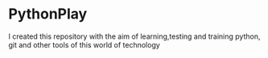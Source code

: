 # PythonPlay 

I created this repository with the aim of learning,testing and training python, git and other tools of this world of technology
